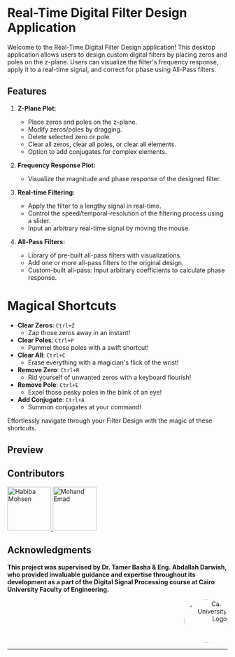 # Real-Time Digital Filter Design Application

Welcome to the Real-Time Digital Filter Design application! This desktop application allows users to design custom digital filters by placing zeros and poles on the z-plane.
Users can visualize the filter's frequency response, apply it to a real-time signal, and correct for phase using All-Pass filters.

## Features

1. **Z-Plane Plot:**
   - Place zeros and poles on the z-plane.
   - Modify zeros/poles by dragging.
   - Delete selected zero or pole.
   - Clear all zeros, clear all poles, or clear all elements.
   - Option to add conjugates for complex elements.

2. **Frequency Response Plot:**
   - Visualize the magnitude and phase response of the designed filter.

3. **Real-time Filtering:**
   - Apply the filter to a lengthy signal in real-time.
   - Control the speed/temporal-resolution of the filtering process using a slider.
   - Input an arbitrary real-time signal by moving the mouse.

4. **All-Pass Filters:**
   - Library of pre-built all-pass filters with visualizations.
   - Add one or more all-pass filters to the original design.
   - Custom-built all-pass: Input arbitrary coefficients to calculate phase response.
# Magical Shortcuts 
- **Clear Zeros**: `Ctrl+Z`
  - Zap those zeros away in an instant!
- **Clear Poles**: `Ctrl+P`
  - Pummel those poles with a swift shortcut!
- **Clear All**: `Ctrl+C`
  - Erase everything with a magician's flick of the wrist!
- **Remove Zero**: `Ctrl+R`
  - Rid yourself of unwanted zeros with a keyboard flourish!
- **Remove Pole**: `Ctrl+E`
  - Expel those pesky poles in the blink of an eye!
- **Add Conjugate**: `Ctrl+A`
  - Summon conjugates at your command!

Effortlessly navigate through your Filter Design with the magic of these shortcuts.

## Preview

## Contributors
 <a href="https://github.com/Habiba-Mohsen">
    <img src="https://github.com/Habiba-Mohsen.png" width="100px" alt="Habiba Mohsen">
  </a>
  <a href="https://github.com/mohandemadx">
    <img src="https://github.com/mohandemadx.png" width="100px" alt="Mohand Emad">
  </a>

## Acknowledgments

**This project was supervised by Dr. Tamer Basha & Eng. Abdallah Darwish, who provided invaluable guidance and expertise throughout its development as a part of the Digital Signal Processing course at Cairo University Faculty of Engineering.**

<div style="text-align: right">
    <img src="https://imgur.com/Wk4nR0m.png" alt="Cairo University Logo" width="100" style="border-radius: 50%;"/>
</div>

---
